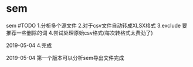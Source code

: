 # sem
sem
#TODO
1.分析多个源文件
2.对于csv文件自动转成XLSX格式
3.exclude 要推荐一些删除的词
4.尝试处理原始csv格式(每次转格式太费劲了)

2019-05-04
4.完成

2019-05-04
第一个版本可以分析sem导出文件完成
